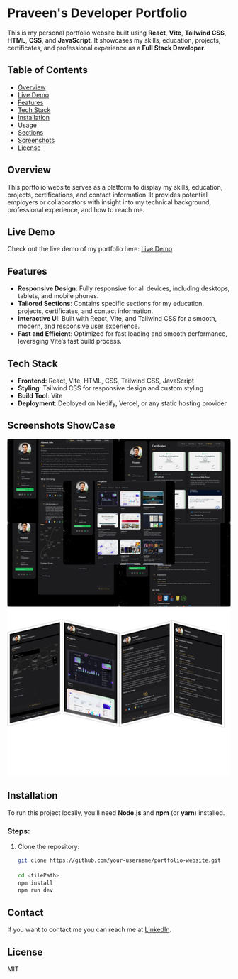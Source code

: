 # Praveen's Developer Portfolio

This is my personal portfolio website built using **React**, **Vite**, **Tailwind CSS**, **HTML**, **CSS**, and **JavaScript**. It showcases my skills, education, projects, certificates, and professional experience as a **Full Stack Developer**.

## Table of Contents

- [Overview](#overview)
- [Live Demo](#live-demo)
- [Features](#features)
- [Tech Stack](#tech-stack)
- [Installation](#installation)
- [Usage](#usage)
- [Sections](#sections)
- [Screenshots](#screenshots)
- [License](#license)

## Overview

This portfolio website serves as a platform to display my skills, education, projects, certifications, and contact information. It provides potential employers or collaborators with insight into my technical background, professional experience, and how to reach me.

## Live Demo

Check out the live demo of my portfolio here: [Live Demo]()

## Features

- **Responsive Design**: Fully responsive for all devices, including desktops, tablets, and mobile phones.
- **Tailored Sections**: Contains specific sections for my education, projects, certificates, and contact information.
- **Interactive UI**: Built with React, Vite, and Tailwind CSS for a smooth, modern, and responsive user experience.
- **Fast and Efficient**: Optimized for fast loading and smooth performance, leveraging Vite’s fast build process.

## Tech Stack

- **Frontend**: React, Vite, HTML, CSS, Tailwind CSS, JavaScript
- **Styling**: Tailwind CSS for responsive design and custom styling
- **Build Tool**: Vite
- **Deployment**: Deployed on Netlify, Vercel, or any static hosting provider

## Screenshots ShowCase

![Desktop Demo](/public/assets/images/showcase/desktop-views.png "Desktop Demo")
![Mobile Demo](/public/assets/images/showcase/mobile-view.png "Mobile Demo")

## Installation

To run this project locally, you’ll need **Node.js** and **npm** (or **yarn**) installed.

### Steps:

1. Clone the repository:

   ```bash
   git clone https://github.com/your-username/portfolio-website.git

   cd <filePath>
   npm install
   npm run dev
   ```

## Contact

If you want to contact me you can reach me at [LinkedIn](https://www.linkedin.com/in/praveen219/).

## License

MIT
